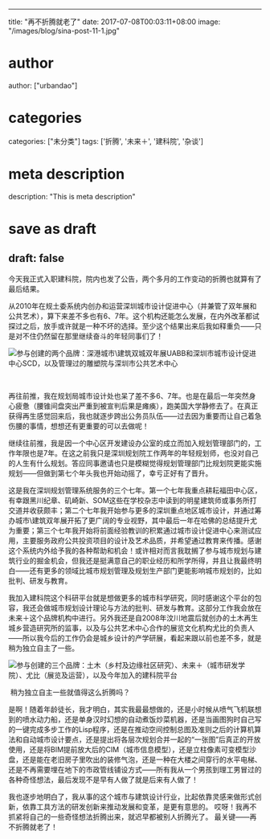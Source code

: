 
---
title: "再不折腾就老了"
date: 2017-07-08T00:03:11+08:00
image: "/images/blog/sina-post-11-1.jpg"
# author
author: ["urbandao"]
# categories
categories: ["未分类"]
tags: ['折腾', '未来＋', '建科院', '杂谈']
# meta description
description: "This is meta description"
# save as draft
draft: false
---

今天我正式入职建科院，院内也发了公告，两个多月的工作变动的折腾也就算有了最后结果。

从2010年在规土委系统内创办和运营深圳城市设计促进中心（并兼管了双年展和公共艺术），算下来差不多也有6、7年。这个机构还能怎么发展，在内外改革都试探过之后，放手或许就是一种不坏的选择。至少这个结果出来后我如释重负——只是对不住仍然留在那里继续奋斗的年轻同事们了！

![](/images/blog/sina-post-11-1.jpg)&#65279;参与创建的两个品牌：深港城市\建筑双城双年展UABB和深圳市城市设计促进中心SCD，以及管理过的雕塑院与深圳市公共艺术中心

&#8203;

再往前推，我在规划局城市设计处也呆了差不多6、7年。也是在最后一年突然身心疲惫（腰锥间盘突出严重到被宣判后果是瘫痪），跑美国大学静修去了。在真正获得再生感觉回来后，我也就逐步跨出公务员队伍——过去因为重要而让自己着急伤腰的事情，想想还有更重要的可以去做呢！

继续往前推，我是因一个中心区开发建设办公室的成立而加入规划管理部门的，工作年限也是7年。在这之前我只是深圳规划院工作两年的年轻规划师，也没对自己的人生有什么规划。答应同事邀请也只是模糊觉得规划管理部门比规划院更能实施规划——但做到第七个年头我也开始动摇了，幸亏正好有了晋升。

这是我在深圳规划管理系统服务的三个七年。第一个七年我重点耕耘福田中心区，有幸跟黑川纪章、矶崎新、SOM这些在学校杂志中读到的明星建筑师或事务所打交道并收获颇丰；第二个七年我开始参与更多的深圳重点地区城市设计，并通过筹办城市\建筑双年展开拓了更广阔的专业视野，其中最后一年在哈佛的总结提升尤为重要；第三个七年我开始将前面经验教训的积累通过城市设计促进中心来测试应用，主要服务政府公共投资项目的设计及艺术品质，并希望通过教育来传播。感谢这个系统内外给予我的各种帮助和机会！或许相对而言我耽搁了参与城市规划与建筑行业的掘金机会，但我还是挺满意自己的职业经历和所学所得，并且让我最终明白——还有更多的领域比城市规划管理及规划生产部门更能影响城市规划的，比如批判、研发与教育。

我加入建科院这个科研平台就是想做更多的城市科学研究，同时感谢这个平台的包容，我还会做城市规划设计理论与方法的批判、研发与教育。这部分工作我会放在未来＋这个品牌机构中进行。另外我还是自2008年汶川地震后就创办的土木再生城乡营造研究所的监事，以及与公共艺术中心合作的展览文化机构尤比的负责人——所以我今后的工作仍会是城乡设计的产学研展，看起来跟以前也差不多，就是稍为独立自主了一些。

![](/images/blog/sina-post-11-2.jpg)参与创建的三个品牌：&#65279;土木（乡村及边缘社区研究）、未来＋（城市研发学院）、尤比（展览及运营），以及今年加入的建科院平台

&#8203;
稍为独立自主一些就值得这么折腾吗？

是啊！随着年龄徒长，我才明白，其实我最最想做的，还是小时候从喷气飞机联想到的喷水动力船，还是单身汉时幻想的自动煮饭炒菜机器，还是当画图狗时自己写的一键完成多步工作的Lisp程序，还是在推动空间控制总图及准则之后的计算机算法和自动城市设计要点，还是提出将各层次规划合并一起的“一张图”后真正的开放使用，还是将BIM提前放大后的CIM（城市信息模型），还是立柱像素可变模型沙盘，还是能在老旧房子里吹出的装修气泡，还是一种在大楼之间穿行的水平电梯、还是不再需要埋在地下的市政管线铺设方式——所有我从一个男孩到理工男冒过的各种奇怪想法，最后发现不是早有人做了就是后来有人做了！

我也逐步地明白了，我从事的这个城市与建筑设计行业，比起依靠灵感来做形式创新，依靠工具方法的研发创新来推动发展和变革，是更有意思的。
哎呀！我再不抓紧将自己的一些奇怪想法折腾出来，就迟早都被别人折腾光了。
最关键——再不折腾就老了！
